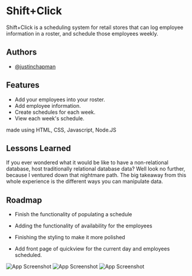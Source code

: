 # Shift+Click

Shift+Click is a scheduling system for retail stores that can log employee information in a roster, and schedule those employees weekly.

## Authors

- [@justinchapman](https://github.com/JChapman13)

## Features

- Add your employees into your roster.
- Add employee information.
- Create schedules for each week.
- View each week's schedule.

made using HTML, CSS, Javascript, Node.JS

## Lessons Learned

If you ever wondered what it would be like to have a non-relational database, host traditionally relational database data? Well look no further, because I ventured down that nightmare path. The big takeaway from this whole experience is the different ways you can manipulate data.

## Roadmap

- Finish the functionality of populating a schedule

- Adding the functionality of availability for the employees

- Finishing the styling to make it more polished

- Add front page of quickview for the current day and employees scheduled.

![App Screenshot]()
![App Screenshot]()
![App Screenshot]()
